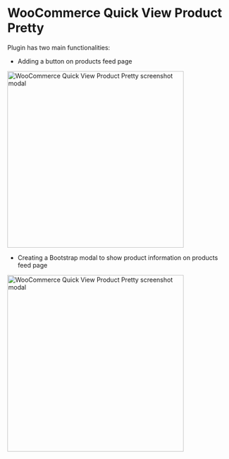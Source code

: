 # WooCommerce Quick View Product Pretty

Plugin has two main functionalities: 

- Adding a button on products feed page

<img alt="WooCommerce Quick View Product Pretty screenshot modal" src="https://github.com/uptimex/woocommerce-quick-view-product/blob/master/YmExe0MUwxbWYr%5B1%5D.jpg?raw=true" width="400">

- Creating a Bootstrap modal to show product information on products feed page

<img alt="WooCommerce Quick View Product Pretty screenshot modal" src="https://github.com/uptimex/woocommerce-quick-view-product/blob/master/ZrJlW0MUwl3gg2%5B1%5D.jpg?raw=true" width="400">

